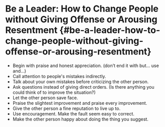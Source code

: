 # Be a Leader: How to Change People without Giving Offense or Arousing Resentment {#be-a-leader-how-to-change-people-without-giving-offense-or-arousing-resentment}

*   Begin with praise and honest appreciation. (don’t end it with but… use and…)
*   Call attention to people&#039;s mistakes indirectly.
*   Talk about your own mistakes before criticizing the other person.
*   Ask questions instead of giving direct orders. (Is there anything you could think of to improve the situation?)
*   Let the other person save face.
*   Praise the slightest improvement and praise every improvement.
*   Give the other person a fine reputation to live up to.
*   Use encouragement. Make the fault seem easy to correct.
*   Make the other person happy about doing the thing you suggest.